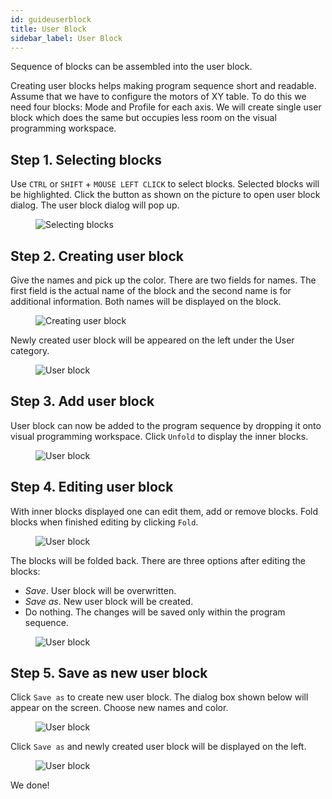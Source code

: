 ```yaml
---
id: guideuserblock
title: User Block
sidebar_label: User Block
---
```


Sequence of blocks can be assembled into the user block.

Creating user blocks helps making program sequence short and readable. Assume that we have to configure the motors of XY table. To do this we need four blocks: Mode and Profile for each axis. We will create single user block which does the same but occupies less room on the visual programming workspace.

## Step 1. Selecting blocks

Use `CTRL` or `SHIFT` + `MOUSE LEFT CLICK` to select blocks. Selected blocks will be highlighted. Click the button as shown on the picture to open user block dialog. The user block dialog will pop up.

<figure class="img-inline-align-left">
  <img src="assets/user-block-guide/userblock_1.png" alt="Selecting blocks"/>
</figure>

## Step 2. Creating user block

Give the names and pick up the color. There are two fields for names. The first field is the actual name of the block and the second name is for additional information. Both names will be displayed on the block.

<figure class="img-inline-align-left">
  <img src="assets/user-block-guide/userblock_2.png" alt="Creating user block"/>
</figure>

Newly created user block will be appeared on the left under the User category.

<figure class="img-inline-align-left">
  <img src="assets/user-block-guide/userblock_3.png" alt="User block"/>
</figure>

## Step 3. Add user block

User block can now be added to the program sequence by dropping it onto visual programming workspace. Click `Unfold` to display the inner blocks.

<figure class="img-inline-align-left">
  <img src="assets/user-block-guide/userblock_4.png" alt="User block"/>
</figure>

## Step 4. Editing user block

With inner blocks displayed one can edit them, add or remove blocks. Fold blocks when finished editing by clicking `Fold`. 

<figure class="img-inline-align-left">
  <img src="assets/user-block-guide/userblock_5.png" alt="User block"/>
</figure>

The blocks will be folded back.
There are three options after editing the blocks:
+ *Save*. User block will be overwritten.
+ *Save as*. New user block will be created.
+ Do nothing. The changes will be saved only within the program sequence.

<figure class="img-inline-align-left">
  <img src="assets/user-block-guide/userblock_4.png" alt="User block"/>
</figure>

## Step 5. Save as new user block

Click `Save as` to create new user block. The dialog box shown below will appear on the screen. Choose new names and color. 

<figure class="img-inline-align-left">
  <img src="assets/user-block-guide/userblock_6.png" alt="User block"/>
</figure>

Click `Save as` and newly created user block will be displayed on the left.

<figure class="img-inline-align-left">
  <img src="assets/user-block-guide/userblock_7.png" alt="User block"/>
</figure>

We done!


